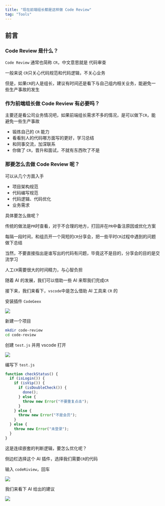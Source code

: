 ```yaml
---
title: "现在前端组长都是这样做 Code Review"
tag: "Tools"
---
```


## 前言

### Code Review 是什么？

`Code Review` 通常也简称 `CR`，中文意思就是 代码审查

一般来说 `CR`只关心代码规范和代码逻辑，不关心业务

但是，如果`CR`的人是组长，建议有时间还是看下与自己组内相关业务，能避免一些生产事故的发生

### 作为前端组长做 Code Review 有必要吗？

主要还是看公司业务情况吧，如果前端组长需求不多的情况，是可以做下`CR`，能避免一些生产事故

- 锻炼自己的 `CR` 能力
- 看看别人的代码哪方面写的更好，学习总结
- 和同事交流，加深联系
- 你做了 `CR`，晋升和面试，不就有东西吹了不是

### 那要怎么去做 Code Review 呢？

可以从几个方面入手

- 项目架构规范
- 代码编写规范
- 代码逻辑、代码优化
- 业务需求

具体要怎么做呢？

传统的做法是`PR`时查看，对于不合理的地方，打回并在`PR`中备注原因或优化方案

每隔一段时间，和组员开一个简短的`CR`分享会，把一些平时`CR`过程中遇到的问题做下总结

当然，不要直接指出是谁写出的代码有问题，毕竟这不是目的，分享会的目的是交流学习

人工`CR`需要很大的时间精力，与心智负担

随着 AI 的发展，我们可以借助一些 AI 来帮我们完成`CR`

接下来，我们来看下，`vscode`中是怎么借助 AI 工具来 `CR` 的

安装插件 `CodeGeex`

<img src="../imgs/86/08.webp" />

新建一个项目

```sh
mkdir code-review
cd code-review
```

创建 `test.js` 并用 vscode 打开

<img src="../imgs/86/09.webp" />

编写下 `test.js`

```js
function checkStatus() {
  if (isLogin()) {
    if (isVip()) {
      if (isDoubleCheck()) {
        done();
      } else {
        throw new Error("不要重复点击");
      }
    } else {
      throw new Error("不是会员");
    }
  } else {
    throw new Error("未登录");
  }
}
```

这是连续嵌套的判断逻辑，要怎么优化呢？

侧边栏选择这个 AI 插件，选择我们需要`CR`的代码

输入 `codeRiview`，回车

<img src="../imgs/86/01.gif" />

我们来看下 AI 给出的建议

<img src="../imgs/86/10.webp" />
